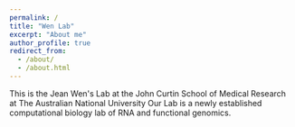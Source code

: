 ```yaml
---
permalink: /
title: "Wen Lab"
excerpt: "About me"
author_profile: true
redirect_from: 
  - /about/
  - /about.html
---
```


This is the Jean Wen's Lab at the John Curtin School of Medical Research at The Australian National University
Our Lab is a newly established computational biology lab of RNA and functional genomics. 

